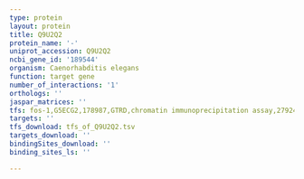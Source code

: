 ```yaml
---
type: protein
layout: protein
title: Q9U2Q2
protein_name: '-'
uniprot_accession: Q9U2Q2
ncbi_gene_id: '189544'
organism: Caenorhabditis elegans
function: target gene
number_of_interactions: '1'
orthologs: ''
jaspar_matrices: ''
tfs: fos-1,G5ECG2,178987,GTRD,chromatin immunoprecipitation assay,27924024%5Buid%5D,No
targets: ''
tfs_download: tfs_of_Q9U2Q2.tsv
targets_download: ''
bindingSites_download: ''
binding_sites_ls: ''

---
```

